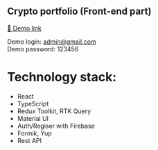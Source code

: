 ## Crypto portfolio (Front-end part)

[🚀 Demo link](https://crypto-portfolio-83ca3.web.app/)  

Demo login: admin@gmail.com  
Demo password: 123456  

# Technology stack:
  * React
  * TypeScript
  * Redux Toolkit, RTK Query
  * Material UI
  * Auth/Regiser with Firebase
  * Formik, Yup
  * Rest API
